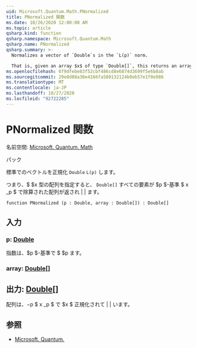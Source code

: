 ```yaml
---
uid: Microsoft.Quantum.Math.PNormalized
title: PNormalized 関数
ms.date: 10/26/2020 12:00:00 AM
ms.topic: article
qsharp.kind: function
qsharp.namespace: Microsoft.Quantum.Math
qsharp.name: PNormalized
qsharp.summary: >-
  Normalizes a vector of `Double`s in the `L(p)` norm.

  That is, given an array $x$ of type `Double[]`, this returns an array where all elements are divided by the $p$-norm $\|x\|_p$.
ms.openlocfilehash: 6f9dfebe83f52cbf486cd8e6874d3699f5e6b8ab
ms.sourcegitcommit: 29e0d88a30e4166fa580132124b0eb57e1f0e986
ms.translationtype: MT
ms.contentlocale: ja-JP
ms.lasthandoff: 10/27/2020
ms.locfileid: "92722285"
---
```

# <a name="pnormalized-function"></a>PNormalized 関数

名前空間: [Microsoft. Quantum. Math](xref:Microsoft.Quantum.Math)

パック [](https://nuget.org/packages/)


標準でのベクトルを正規化 `Double` `L(p)` します。

つまり、$ $x 型の配列を指定すると、 `Double[]` すべての要素が $p $-基準 $ x _p $ で除算された配列が返され \| \| ます。

```qsharp
function PNormalized (p : Double, array : Double[]) : Double[]
```


## <a name="input"></a>入力

### <a name="p--double"></a>p: [Double](xref:microsoft.quantum.lang-ref.double)

指数は、$p $-基準で $ $p ます。


### <a name="array--double"></a>array: [Double](xref:microsoft.quantum.lang-ref.double)[]





## <a name="output--double"></a>出力: [Double](xref:microsoft.quantum.lang-ref.double)[]

配列は、$-$p $ x _p $ で $x $ 正規化されて \| \| います。

## <a name="see-also"></a>参照

- [Microsoft. Quantum.](xref:Microsoft.Quantum.Math.PNorm)